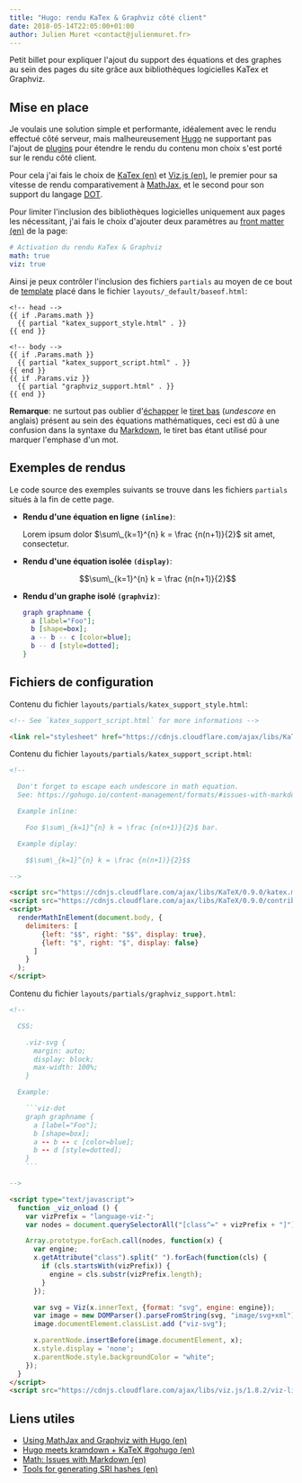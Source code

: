 ```yaml
---
title: "Hugo: rendu KaTex & Graphviz côté client"
date: 2018-05-14T22:05:00+01:00
author: Julien Muret <contact@julienmuret.fr>
---
```


Petit billet pour expliquer l'ajout du support des équations et des graphes au
sein des pages du site grâce aux bibliothèques logicielles KaTex et Graphviz.

<!-- more -->

## Mise en place

Je voulais une solution simple et performante, idéalement avec le rendu effectué
côté serveur, mais malheureusement [Hugo] ne supportant pas l'ajout de [plugins]
pour étendre le rendu du contenu mon choix s'est porté sur le rendu côté client.

Pour cela j'ai fais le choix de [KaTex (en)] et [Viz.js (en)], le premier pour
sa vitesse de rendu comparativement à [MathJax], et le second pour son support
du langage [DOT].

Pour limiter l'inclusion des bibliothèques logicielles uniquement aux pages les
nécessitant, j'ai fais le choix d'ajouter deux paramètres au [front matter (en)]
de la page:

```yaml
# Activation du rendu KaTex & Graphviz
math: true
viz: true
```

Ainsi je peux contrôler l'inclusion des fichiers `partials` au moyen de ce bout
de [template] placé dans le fichier `layouts/_default/baseof.html`:

```go-html-template
<!-- head -->
{{ if .Params.math }}
  {{ partial "katex_support_style.html" . }}
{{ end }}

<!-- body -->
{{ if .Params.math }}
  {{ partial "katex_support_script.html" . }}
{{ end }}
{{ if .Params.viz }}
  {{ partial "graphviz_support.html" . }}
{{ end }}
```

__Remarque__: ne surtout pas oublier d'[échapper] le [tiret bas] (_undescore_
en anglais) présent au sein des équations mathématiques, ceci est dû à une
confusion dans la syntaxe du [Markdown], le tiret bas étant utilisé pour marquer
l'emphase d'un mot.

## Exemples de rendus

Le code source des exemples suivants se trouve dans les fichiers `partials`
situés à la fin de cette page.

- __Rendu d'une équation en ligne `(inline)`__:

    Lorem ipsum dolor $\sum\_{k=1}^{n} k = \frac {n(n+1)}{2}$ sit amet,
    consectetur.

- __Rendu d'une équation isolée `(display)`__:

    $$\sum\_{k=1}^{n} k = \frac {n(n+1)}{2}$$

- __Rendu d'un graphe isolé `(graphviz)`__:

    ```dot
    graph graphname {
      a [label="Foo"];
      b [shape=box];
      a -- b -- c [color=blue];
      b -- d [style=dotted];
    }
    ```

## Fichiers de configuration

Contenu du fichier `layouts/partials/katex_support_style.html`:

```html
<!-- See `katex_support_script.html` for more informations -->

<link rel="stylesheet" href="https://cdnjs.cloudflare.com/ajax/libs/KaTeX/0.9.0/katex.min.css" integrity="sha384-TEMocfGvRuD1rIAacqrknm5BQZ7W7uWitoih+jMNFXQIbNl16bO8OZmylH/Vi/Ei" crossorigin="anonymous">
```

Contenu du fichier `layouts/partials/katex_support_script.html`:

```html
<!--

  Don't forget to escape each undescore in math equation.
  See: https://gohugo.io/content-management/formats/#issues-with-markdown

  Example inline:

    Foo $\sum\_{k=1}^{n} k = \frac {n(n+1)}{2}$ bar.

  Example diplay:

    $$\sum\_{k=1}^{n} k = \frac {n(n+1)}{2}$$

-->

<script src="https://cdnjs.cloudflare.com/ajax/libs/KaTeX/0.9.0/katex.min.js" integrity="sha384-jmxIlussZWB7qCuB+PgKG1uLjjxbVVIayPJwi6cG6Zb4YKq0JIw+OMnkkEC7kYCq" crossorigin="anonymous"></script>
<script src="https://cdnjs.cloudflare.com/ajax/libs/KaTeX/0.9.0/contrib/auto-render.min.js" integrity="sha384-IiI65aU9ZYub2MY9zhtKd1H2ps7xxf+eb2YFG9lX6uRqpXCvBTOidPRCXCrQ++Uc" crossorigin="anonymous"></script>
<script>
  renderMathInElement(document.body, {
    delimiters: [
        {left: "$$", right: "$$", display: true},
        {left: "$", right: "$", display: false}
      ]
    }
  );
</script>
```

Contenu du fichier `layouts/partials/graphviz_support.html`:

```html
<!--

  CSS:

    .viz-svg {
      margin: auto;
      display: block;
      max-width: 100%;
    }

  Example:

    ```viz-dot
    graph graphname {
      a [label="Foo"];
      b [shape=box];
      a -- b -- c [color=blue];
      b -- d [style=dotted];
    }
    ```

-->

<script type="text/javascript">
  function _viz_onload () {
    var vizPrefix = "language-viz-";
    var nodes = document.querySelectorAll("[class^=" + vizPrefix + "]");

    Array.prototype.forEach.call(nodes, function(x) {
      var engine;
      x.getAttribute("class").split(" ").forEach(function(cls) {
        if (cls.startsWith(vizPrefix)) {
          engine = cls.substr(vizPrefix.length);
        }
      });

      var svg = Viz(x.innerText, {format: "svg", engine: engine});
      var image = new DOMParser().parseFromString(svg, "image/svg+xml");
      image.documentElement.classList.add ("viz-svg");

      x.parentNode.insertBefore(image.documentElement, x);
      x.style.display = 'none';
      x.parentNode.style.backgroundColor = "white";
    });
  }
</script>
<script src="https://cdnjs.cloudflare.com/ajax/libs/viz.js/1.8.2/viz-lite.js" integrity="sha384-7I9CqnucKexw7RtAdviz5UzxKS2JQk7Ntdwol3AhvZ+eOPeR3mRmNPkETnm2HWy/" crossorigin="anonymous" async onload="_viz_onload()"></script>
```

## Liens utiles

- [Using MathJax and Graphviz with Hugo (en)]
- [Hugo meets kramdown + KaTeX #gohugo (en)]
- [Math: Issues with Markdown (en)]
- [Tools for generating SRI hashes (en)]

<!-- Liens -->

[Hugo]: https://fr.wikipedia.org/wiki/Hugo_(logiciel)
[plugins]: https://fr.wikipedia.org/wiki/Plugin
[KaTex (en)]: https://khan.github.io/KaTeX/
[Viz.js (en)]: https://github.com/mdaines/viz.js/
[MathJax]: https://fr.wikipedia.org/wiki/MathJax
[DOT]: https://fr.wikipedia.org/wiki/DOT_(langage)
[front matter (en)]: https://gohugo.io/content-management/front-matter/
[template]: https://fr.wikipedia.org/wiki/Gabarit_(mise_en_page)
[échapper]: https://fr.wikipedia.org/wiki/Caract%C3%A8re_d%27%C3%A9chappement
[tiret bas]: https://fr.wikipedia.org/wiki/Tiret_bas
[Markdown]: https://fr.wikipedia.org/wiki/Markdown
[Using MathJax and Graphviz with Hugo (en)]: https://zhoumingjun.github.io/2017/03/10/using-mathjax-and-graphviz-with-hugo/
[Hugo meets kramdown + KaTeX #gohugo (en)]: https://takuti.me/note/hugo-kramdown-and-katex/
[Math: Issues with Markdown (en)]: https://gohugo.io/content-management/formats/#issues-with-markdown
[Tools for generating SRI hashes (en)]: https://developer.mozilla.org/en-US/docs/Web/Security/Subresource_Integrity#Tools_for_generating_SRI_hashes
